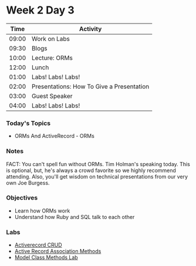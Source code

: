 # Week 2 Day 3

| Time | Activity |
| --- | --- |
| 09:00 | Work on Labs |
| 09:30 | Blogs |
| 10:00 | Lecture: ORMs |
| 12:00 | Lunch |
| 01:00 | Labs! Labs! Labs! |
| 02:00 | Presentations: How To Give a Presentation |
| 03:00 | Guest Speaker |
| 04:00 | Labs! Labs! Labs! |

### Today's Topics
+ ORMs And ActiveRecord - ORMs

### Notes

FACT: You can't spell fun without ORMs. Tim Holman's speaking today.  This is optional, but, he's always a crowd favorite so we highly recommend attending. Also, you'll get wisdom on technical presentations from our very own Joe Burgess.

### Objectives
- Learn how ORMs work
- Understand how Ruby and SQL talk to each other

### Labs
- [Activerecord CRUD](https://github.com/learn-co-students/activerecord-crud-web-0217_)
- [Active Record Association Methods](https://github.com/learn-co-students/Active-Record-Association-Methods-web-0217)
- [Model Class Methods Lab](https://learn.co/tracks/web-dev-2017/orms-and-active-record/associations/model-class-methods-lab)
